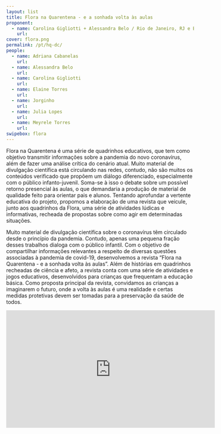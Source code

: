 ```yaml
---
layout: list
title: Flora na Quarentena - e a sonhada volta às aulas  
proponent:
  - name: Carolina Gigliotti + Alessandra Belo / Rio de Janeiro, RJ e Belo Horizonte, MG
    url: 
cover: flora.png
permalink: /pt/hq-dc/
people:
  - name: Adriana Cabanelas
    url: 
  - name: Alessandra Belo
    url: 
  - name: Carolina Gigliotti
    url: 
  - name: Elaine Torres
    url: 
  - name: Jorginho
    url: 
  - name: Julia Lopes
    url: 
  - name: Meyrele Torres
    url: 
swipebox: flora
---
```



Flora na Quarentena é uma série de quadrinhos educativos, que tem como objetivo transmitir informações sobre a pandemia do novo coronavírus, além de fazer uma análise crítica do cenário atual. Muito material de divulgação científica está circulando nas redes, contudo, não são muitos os conteúdos verificado que propõem um diálogo diferenciado, especialmente com o público infanto-juvenil. Soma-se à isso o debate sobre um possível retorno presencial às aulas, o que demandaria a produção de material de qualidade feito para orientar pais e alunos. Tentando aprofundar a vertente educativa do projeto, propomos a elaboração de uma revista que veicule, junto aos quadrinhos da Flora, uma série de atividades lúdicas e informativas, recheada de propostas sobre como agir em determinadas situações.

Muito material de divulgação científica sobre o coronavírus têm circulado desde o princípio da pandemia. Contudo, apenas uma pequena fração desses trabalhos dialoga com o público infantil. Com o objetivo de compartilhar informações relevantes a respeito de diversas questões associadas à pandemia de covid-19, desenvolvemos a revista “Flora na Quarentena - e a sonhada volta às aulas”. Além de histórias em quadrinhos recheadas de ciência e afeto, a revista conta com uma série de atividades e jogos educativos, desenvolvidos para crianças que frequentam a educação básica. Como proposta principal da revista, convidamos as crianças a imaginarem o futuro, onde a volta às aulas é uma realidade e certas medidas protetivas devem ser tomadas para a preservação da saúde de todos.


<iframe width="560" height="315" src="https://youtu.be/ipbD_AdRgO8" frameborder="0" allow="accelerometer; autoplay; encrypted-media; gyroscope; picture-in-picture" allowfullscreen></iframe>